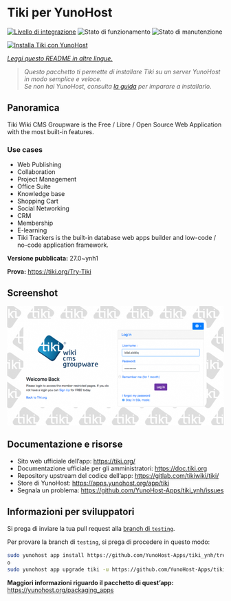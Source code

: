 <!--
N.B.: Questo README è stato automaticamente generato da <https://github.com/YunoHost/apps/tree/master/tools/readme_generator>
NON DEVE essere modificato manualmente.
-->

# Tiki per YunoHost

[![Livello di integrazione](https://dash.yunohost.org/integration/tiki.svg)](https://dash.yunohost.org/appci/app/tiki) ![Stato di funzionamento](https://ci-apps.yunohost.org/ci/badges/tiki.status.svg) ![Stato di manutenzione](https://ci-apps.yunohost.org/ci/badges/tiki.maintain.svg)

[![Installa Tiki con YunoHost](https://install-app.yunohost.org/install-with-yunohost.svg)](https://install-app.yunohost.org/?app=tiki)

*[Leggi questo README in altre lingue.](./ALL_README.md)*

> *Questo pacchetto ti permette di installare Tiki su un server YunoHost in modo semplice e veloce.*  
> *Se non hai YunoHost, consulta [la guida](https://yunohost.org/install) per imparare a installarlo.*

## Panoramica

Tiki Wiki CMS Groupware is the Free / Libre / Open Source Web Application with the most built-in features.

### Use cases
- Web Publishing
- Collaboration
- Project Management
- Office Suite
- Knowledge base
- Shopping Cart
- Social Networking
- CRM
- Membership
- E-learning
- Tiki Trackers is the built-in database web apps builder and low-code / no-code application framework.


**Versione pubblicata:** 27.0~ynh1

**Prova:** <https://tiki.org/Try-Tiki>

## Screenshot

![Screenshot di Tiki](./doc/screenshots/Screenshot.png)

## Documentazione e risorse

- Sito web ufficiale dell’app: <https://tiki.org/>
- Documentazione ufficiale per gli amministratori: <https://doc.tiki.org>
- Repository upstream del codice dell’app: <https://gitlab.com/tikiwiki/tiki/>
- Store di YunoHost: <https://apps.yunohost.org/app/tiki>
- Segnala un problema: <https://github.com/YunoHost-Apps/tiki_ynh/issues>

## Informazioni per sviluppatori

Si prega di inviare la tua pull request alla [branch di `testing`](https://github.com/YunoHost-Apps/tiki_ynh/tree/testing).

Per provare la branch di `testing`, si prega di procedere in questo modo:

```bash
sudo yunohost app install https://github.com/YunoHost-Apps/tiki_ynh/tree/testing --debug
o
sudo yunohost app upgrade tiki -u https://github.com/YunoHost-Apps/tiki_ynh/tree/testing --debug
```

**Maggiori informazioni riguardo il pacchetto di quest’app:** <https://yunohost.org/packaging_apps>
